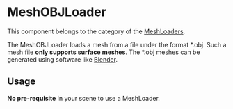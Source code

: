 MeshOBJLoader
=============

This component belongs to the category of the [MeshLoaders](../../../../simulation-principles/topology/#meshloaders).

The MeshOBJLoader loads a mesh from a file under the format \*.obj. Such a mesh file **only supports surface meshes**. The \*.obj meshes can be generated using software like [Blender](https://blender.org/).

Usage
-----

**No pre-requisite** in your scene to use a MeshLoader.
